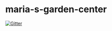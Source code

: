 # maria-s-garden-center

[![Gitter](https://badges.gitter.im/maria-s-garden-center/community.svg)](https://gitter.im/maria-s-garden-center/community?utm_source=badge&utm_medium=badge&utm_campaign=pr-badge&utm_content=badge)